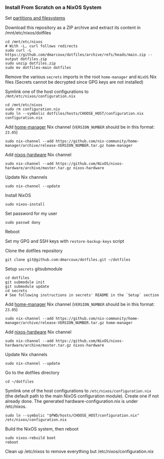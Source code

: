 ### Install From Scratch on a NixOS System

Set [partitions and filesystems](https://nixos.org/nixos/manual/index.html#sec-installation-partitioning)

Download this repository as a ZIP archive and extract its content in /mnt/etc/nixos/dotfiles

```
cd /mnt/etc/nixos
# With -L, curl follows redirects
sudo curl -L https://github.com/dmarcoux/dotfiles/archive/refs/heads/main.zip --output dotfiles.zip
sudo unzip dotfiles.zip
sudo mv dotfiles-main dotfiles
```

Remove the various `secrets` imports in the root `home-manager` and `NixOS` Nix files
(Secrets cannot be decrypted since GPG keys are not installed)

Symlink one of the host configurations to `/mnt/etc/nixos/configuration.nix`

```
cd /mnt/etc/nixos
sudo rm configuration.nix
sudo ln --symbolic dotfiles/hosts/CHOOSE_HOST/configuration.nix configuration.nix
```

Add [home-manager](https://github.com/nix-community/home-manager) Nix channel
(`VERSION_NUMBER` should be in this format: `23.05`)

```
sudo nix-channel --add https://github.com/nix-community/home-manager/archive/release-VERSION_NUMBER.tar.gz home-manager
```

Add [nixos-hardware](https://github.com/NixOS/nixos-hardware) Nix channel

```
sudo nix-channel --add https://github.com/NixOS/nixos-hardware/archive/master.tar.gz nixos-hardware
```

Update Nix channels

```
sudo nix-channel --update
```

Install NixOS

```
sudo nixos-install
```

Set password for my user

```
sudo passwd dany
```

Reboot

Set my GPG and SSH keys with `restore-backup-keys` script

Clone the dotfiles repository

```
git clone git@github.com:dmarcoux/dotfiles.git ~/dotfiles
```

Setup `secrets` gitsubmodule

```
cd dotfiles
git submodule init
git submodule update
cd secrets
# See following instructions in secrets' README in the `Setup` section
```

Add [home-manager](https://github.com/nix-community/home-manager) Nix channel
(`VERSION_NUMBER` should be in this format: `23.05`)

```
sudo nix-channel --add https://github.com/nix-community/home-manager/archive/release-VERSION_NUMBER.tar.gz home-manager
```

Add [nixos-hardware](https://github.com/NixOS/nixos-hardware) Nix channel

```
sudo nix-channel --add https://github.com/NixOS/nixos-hardware/archive/master.tar.gz nixos-hardware
```

Update Nix channels

```
sudo nix-channel --update
```

Go to the dotfiles directory

```
cd ~/dotfiles
```

Symlink one of the host configurations to `/etc/nixos/configuration.nix` (the
default path to the main NixOS configuration module). Create one if not already
done. The generated hardware-configuration.nix is under /etc/nixos.

```
sudo ln --symbolic "$PWD/hosts/CHOOSE_HOST/configuration.nix" /etc/nixos/configuration.nix
```

Build the NixOS system, then reboot

```
sudo nixos-rebuild boot
reboot
```

Clean up /etc/nixos to remove everything but /etc/nixos/configuration.nix
